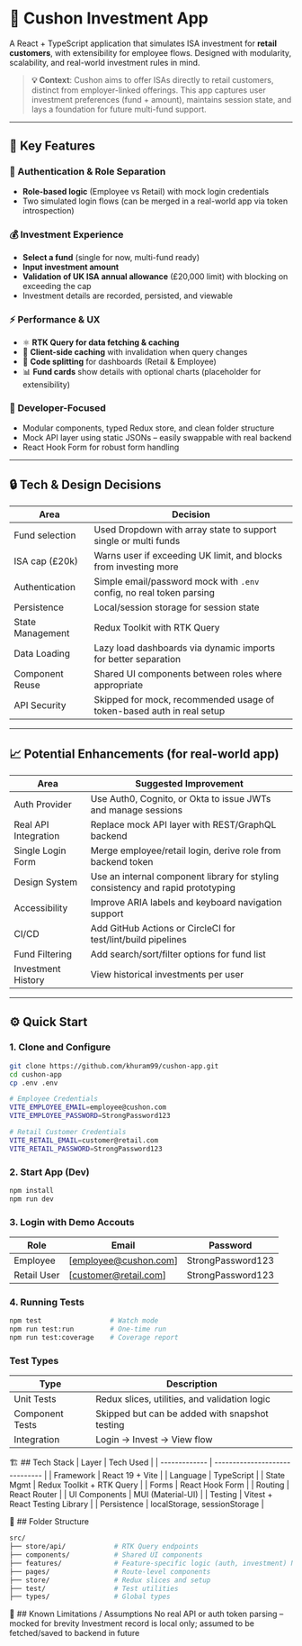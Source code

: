 # 🚀 Cushon Investment App

A React + TypeScript application that simulates ISA investment for **retail customers**, with extensibility for employee flows. Designed with modularity, scalability, and real-world investment rules in mind.

> **💡 Context**: Cushon aims to offer ISAs directly to retail customers, distinct from employer-linked offerings. This app captures user investment preferences (fund + amount), maintains session state, and lays a foundation for future multi-fund support.

---

## 🧠 Key Features

### 🔐 Authentication & Role Separation

- **Role-based logic** (Employee vs Retail) with mock login credentials
- Two simulated login flows (can be merged in a real-world app via token introspection)

### 💰 Investment Experience

- **Select a fund** (single for now, multi-fund ready)
- **Input investment amount**
- **Validation of UK ISA annual allowance** (£20,000 limit) with blocking on exceeding the cap
- Investment details are recorded, persisted, and viewable

### ⚡ Performance & UX

- ⚛️ **RTK Query for data fetching & caching**
- 🧠 **Client-side caching** with invalidation when query changes
- 💾 **Code splitting** for dashboards (Retail & Employee)
- 📊 **Fund cards** show details with optional charts (placeholder for extensibility)

### 🔧 Developer-Focused

- Modular components, typed Redux store, and clean folder structure
- Mock API layer using static JSONs – easily swappable with real backend
- React Hook Form for robust form handling

---

## 🔒 Tech & Design Decisions

| Area             | Decision                                                                     |
| ---------------- | ---------------------------------------------------------------------------- |
| Fund selection   | Used Dropdown with array state to support single or multi funds              |
| ISA cap (£20k)   | Warns user if exceeding UK limit, and blocks from investing more             |
| Authentication   | Simple email/password mock with `.env` config, no real token parsing         |
| Persistence      | Local/session storage for session state                                      |
| State Management | Redux Toolkit with RTK Query                                                 |
| Data Loading     | Lazy load dashboards via dynamic imports for better separation               |
| Component Reuse  | Shared UI components between roles where appropriate                         |
| API Security     | Skipped for mock, recommended usage of token-based auth in real setup        |

---

## 📈 Potential Enhancements (for real-world app)

| Area                 | Suggested Improvement                                                           |
| -------------------- | ------------------------------------------------------------------------------- |
| Auth Provider        | Use Auth0, Cognito, or Okta to issue JWTs and manage sessions                   |
| Real API Integration | Replace mock API layer with REST/GraphQL backend                                |
| Single Login Form    | Merge employee/retail login, derive role from backend token                     |
| Design System        | Use an internal component library for styling consistency and rapid prototyping |
| Accessibility        | Improve ARIA labels and keyboard navigation support                             |
| CI/CD                | Add GitHub Actions or CircleCI for test/lint/build pipelines                    |
| Fund Filtering       | Add search/sort/filter options for fund list                                    |
| Investment History   | View historical investments per user                                            |

---

## ⚙️ Quick Start

### 1. Clone and Configure

```bash
git clone https://github.com/khuram99/cushon-app.git
cd cushon-app
cp .env .env

# Employee Credentials
VITE_EMPLOYEE_EMAIL=employee@cushon.com
VITE_EMPLOYEE_PASSWORD=StrongPassword123

# Retail Customer Credentials
VITE_RETAIL_EMAIL=customer@retail.com
VITE_RETAIL_PASSWORD=StrongPassword123
```

### 2. Start App (Dev)

```bash
npm install
npm run dev
```

### 3. Login with Demo Accouts

| Role        | Email                 | Password          |
| ----------- | --------------------- | ----------------- |
| Employee    | [employee@cushon.com] | StrongPassword123 |
| Retail User | [customer@retail.com] | StrongPassword123 |

### 4. Running Tests

```bash
npm test                 # Watch mode
npm run test:run         # One-time run
npm run test:coverage    # Coverage report
```

### Test Types

| Type            | Description                                    |
| --------------- | ---------------------------------------------- |
| Unit Tests      | Redux slices, utilities, and validation logic  |
| Component Tests | Skipped but can be added with snapshot testing |
| Integration     | Login → Invest → View flow                     |

🏗️ ## Tech Stack
| Layer | Tech Used |
| ------------- | ------------------------------ |
| Framework | React 19 + Vite |
| Language | TypeScript |
| State Mgmt | Redux Toolkit + RTK Query |
| Forms | React Hook Form |
| Routing | React Router |
| UI Components | MUI (Material-UI) |
| Testing | Vitest + React Testing Library |
| Persistence | localStorage, sessionStorage |

📁 ## Folder Structure

```bash
src/
├── store/api/            # RTK Query endpoints
├── components/           # Shared UI components
├── features/             # Feature-specific logic (auth, investment) NOT IMPLEMENTED DUE TO LIMITED SCOPE
├── pages/                # Route-level components
├── store/                # Redux slices and setup
├── test/                 # Test utilities
├── types/                # Global types
```

🧠 ## Known Limitations / Assumptions
No real API or auth token parsing – mocked for brevity
Investment record is local only; assumed to be fetched/saved to backend in future
